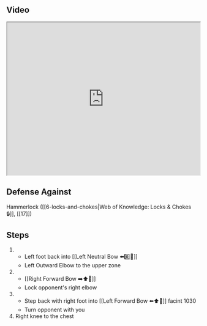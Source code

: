## Video

<iframe src="https://www.youtube.com/embed/-lpvjG0gD0E" width="100%" height="400"></iframe>

## Defense Against

Hammerlock ([[6-locks-and-chokes|Web of Knowledge: Locks & Chokes 🔒]], [[17]])

## Steps

1. - Left foot back into [[Left Neutral Bow ⬅️0️⃣🦶]]
    - Left Outward Elbow to the upper zone
2. - [[Right Forward Bow ➡️⬆️🦶]]
    - Lock opponent's right elbow
3. - Step back with right foot into [[Left Forward Bow ⬅️⬆️🦶]] facint 1030
    - Turn opponent with you
4. Right knee to the chest